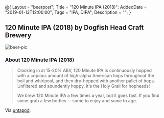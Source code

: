 @{ 
 Layout = "beerpost"; 
 Title = "120 Minute IPA (2018)"; 
 AddedDate = "2019-01-13T12:00:00"; 
 Tags = "IPA, DIPA"; 
 Description = ""; 
 } 
 

## 120 Minute IPA (2018) by Dogfish Head Craft Brewery

![beer-pic]

### About 120 Minute IPA (2018)

> Clocking in at 15-20% ABV, 120 Minute IPA is continuously hopped with a copious amount of high-alpha American hops throughout the boil and whirlpool, and then dry-hopped with another pallet of hops. Unfiltered and abundently hoppy, it's the Holy Grail for hopheads!
>
>We brew 120 Minute IPA a few times a year, but it goes fast. If you find some grab a few bottles -- some to enjoy and some to age. 

Via [untappd][untappd-url].

[untappd-url]: <https://untappd.com/b/dogfish-head-craft-brewery-120-minute-ipa-2018/2472406#>
[beer-pic]: https://jasonpowley.com/assets/img/2019-01-13-120-minute-ipa-2018.jpeg "120 Minute IPA (2018) by Dogfish Head Craft Brewery"
